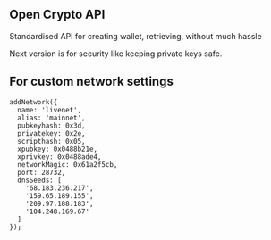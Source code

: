 ## Open Crypto API

Standardised API for creating wallet, retrieving, without much hassle

Next version is for security like keeping private keys safe.


## For custom network settings

```
addNetwork({
  name: 'livenet',
  alias: 'mainnet',
  pubkeyhash: 0x3d,
  privatekey: 0x2e,
  scripthash: 0x05,
  xpubkey: 0x0488b21e,
  xprivkey: 0x0488ade4,
  networkMagic: 0x61a2f5cb,
  port: 28732,
  dnsSeeds: [
    '68.183.236.217',
    '159.65.189.155',
    '209.97.188.183',
    '104.248.169.67'
  ]
});

```
